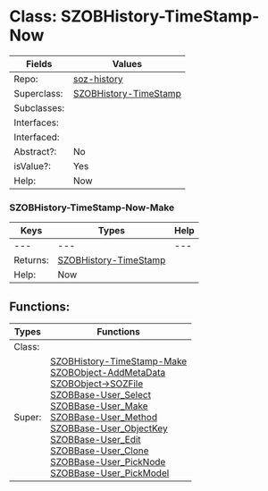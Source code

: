 
# Class:	SZOBHistory-TimeStamp-Now

| Fields | Values |
| --------- | --------- |
| Repo: | [soz-history](/repos/soz-history.html) |
| Superclass: | [SZOBHistory-TimeStamp](SZOBHistory-TimeStamp.html) |
| Subclasses: |  |
| Interfaces: |  |
| Interfaced: |  |
| Abstract?: | No |
| isValue?: | Yes |
| Help: | Now |

### SZOBHistory-TimeStamp-Now-Make

| Keys | Types | Help |
| --------- | --------- | --------- |
| --- | --- | --- |
| Returns: | [SZOBHistory-TimeStamp](SZOBHistory-TimeStamp.html) |
| Help: | Now |


## Functions:

| Types | Functions |
| --------- | --------- |
| Class: |  |
| Super: | [SZOBHistory-TimeStamp-Make](SZOBHistory-TimeStamp.html) <br> [SZOBObject-AddMetaData](SZOBObject.html) <br> [SZOBObject->SOZFile](SZOBObject.html) <br> [SZOBBase-User_Select](SZOBBase.html) <br> [SZOBBase-User_Make](SZOBBase.html) <br> [SZOBBase-User_Method](SZOBBase.html) <br> [SZOBBase-User_ObjectKey](SZOBBase.html) <br> [SZOBBase-User_Edit](SZOBBase.html) <br> [SZOBBase-User_Clone](SZOBBase.html) <br> [SZOBBase-User_PickNode](SZOBBase.html) <br> [SZOBBase-User_PickModel](SZOBBase.html) |


